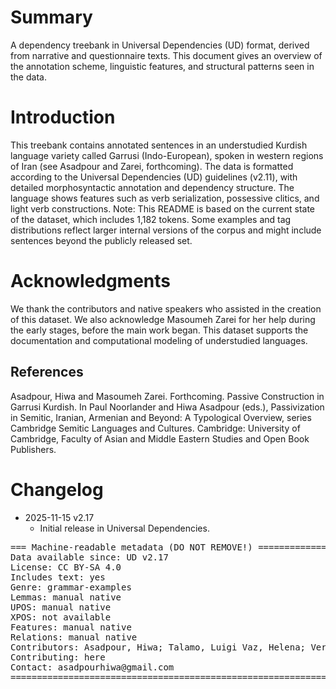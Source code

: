 # Summary

A dependency treebank in Universal Dependencies (UD) format, derived from narrative and questionnaire texts. This document gives an overview of the annotation scheme, linguistic features, and structural patterns seen in the data.

# Introduction

This treebank contains annotated sentences in an understudied Kurdish language variety called Garrusi (Indo-European), spoken in western regions of Iran (see Asadpour and Zarei, forthcoming). The data is formatted according to the Universal Dependencies (UD) guidelines (v2.11), with detailed morphosyntactic annotation and dependency structure. The language shows features such as verb serialization, possessive clitics, and light verb constructions.
Note: This README is based on the current state of the dataset, which includes 1,182 tokens. Some examples and tag distributions reflect larger internal versions of the corpus and might include sentences beyond the publicly released set.

# Acknowledgments

We thank the contributors and native speakers who assisted in the creation of this dataset. We also acknowledge Masoumeh Zarei for her help during the early stages, before the main work began. This dataset supports the documentation and computational modeling of understudied languages.

## References

Asadpour, Hiwa and Masoumeh Zarei. Forthcoming. Passive Construction in Garrusi Kurdish. In Paul Noorlander and Hiwa Asadpour (eds.), Passivization in Semitic, Iranian, Armenian and Beyond: A Typological Overview, series Cambridge Semitic Languages and Cultures. Cambridge: University of Cambridge, Faculty of Asian and Middle Eastern Studies and Open Book Publishers.


# Changelog

* 2025-11-15 v2.17
  * Initial release in Universal Dependencies.


<pre>
=== Machine-readable metadata (DO NOT REMOVE!) ================================
Data available since: UD v2.17
License: CC BY-SA 4.0
Includes text: yes
Genre: grammar-examples
Lemmas: manual native
UPOS: manual native
XPOS: not available
Features: manual native
Relations: manual native
Contributors: Asadpour, Hiwa; Talamo, Luigi Vaz, Helena; Verkerk, Annemarie
Contributing: here
Contact: asadpourhiwa@gmail.com
===============================================================================
</pre>
